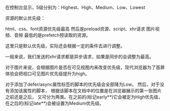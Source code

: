 在控制台显示，5级分别为：Highest、High、Medium、Low、Lowest


资源的默认优先级：

html、css、font资源优先级最高
然后是preload资源、script、xhr请求
图片视频、音频
最低的是prefetch预读取的资源。

这里只是默认优先级，实际还会根据一定的条件去进行调整。

一般来说，我们发送的xhr请求都是异步请求，如果是同步的会调整为最高。

对于图片来说，会根据图片是否在可见视图内来改变优先级，现代浏览器为了首屏体验会把视口可见图片优先级提升为high。

对于添加了defer/async属性标签的脚本的优先级会全部降为Low。 然后，对于没有添加该属性的脚本，
根据该脚本在文档中的位置是在浏览器展示的第一张图片之前还是之后，
又可分为两类。在之前的(标记early**)它会被定为High优先级，在之后的(标记late**)会被设置为Medium优先级。
